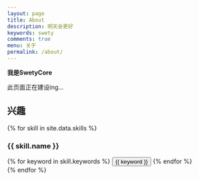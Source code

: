 ```yaml
---
layout: page
title: About
description: 明天会更好
keywords: swety
comments: true
menu: 关于
permalink: /about/
---
```


**我是SwetyCore**

此页面正在建设ing...





## 兴趣

{% for skill in site.data.skills %}
### {{ skill.name }}
<div class="btn-inline">
{% for keyword in skill.keywords %}
<button class="btn btn-outline" type="button">{{ keyword }}</button>
{% endfor %}
</div>
{% endfor %}
